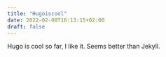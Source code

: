 ```yaml
---
title: "Hugoiscool"
date: 2022-02-08T16:13:15+02:00
draft: false
---
```


Hugo is cool so far, I like it.
Seems better than Jekyll.